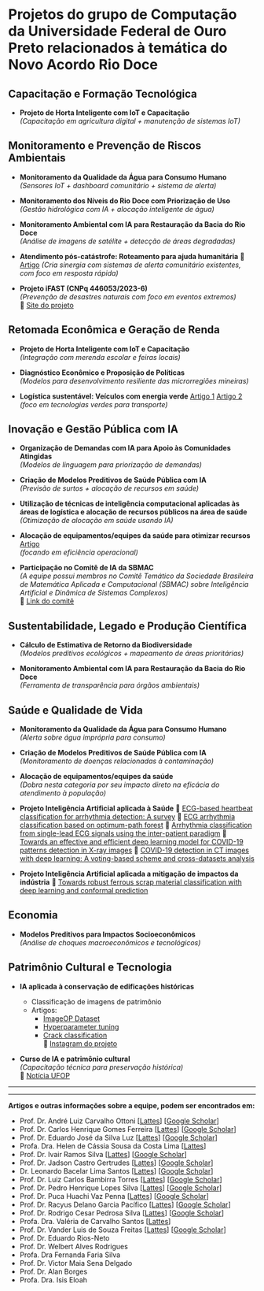 # Projetos do grupo de Computação da Universidade Federal de Ouro Preto relacionados à temática do Novo Acordo Rio Doce

## Capacitação e Formação Tecnológica
- **Projeto de Horta Inteligente com IoT e Capacitação**  
  *(Capacitação em agricultura digital + manutenção de sistemas IoT)*

## Monitoramento e Prevenção de Riscos Ambientais
- **Monitoramento da Qualidade da Água para Consumo Humano**  
  *(Sensores IoT + dashboard comunitário + sistema de alerta)*
  
- **Monitoramento dos Níveis do Rio Doce com Priorização de Uso**  
  *(Gestão hidrológica com IA + alocação inteligente de água)*
  
- **Monitoramento Ambiental com IA para Restauração da Bacia do Rio Doce**  
  *(Análise de imagens de satélite + detecção de áreas degradadas)*

- **Atendimento pós-catástrofe: Roteamento para ajuda humanitária** 🔗 [Artigo](http://dx.doi.org/10.1080/01605682.2017.1390534) 
  *(Cria sinergia com sistemas de alerta comunitário existentes, com foco em resposta rápida)*

- **Projeto iFAST (CNPq 446053/2023-6)**  
  *(Prevenção de desastres naturais com foco em eventos extremos)*  
  🔗 [Site do projeto](https://sites.google.com/view/projectifast)

## Retomada Econômica e Geração de Renda
- **Projeto de Horta Inteligente com IoT e Capacitação**  
  *(Integração com merenda escolar e feiras locais)*
  
- **Diagnóstico Econômico e Proposição de Políticas**  
  *(Modelos para desenvolvimento resiliente das microrregiões mineiras)*

- **Logística sustentável: Veículos com energia verde** [Artigo 1](http://dx.doi.org/10.1016/j.cor.2024.106713) [Artigo 2](http://dx.doi.org/10.1016/j.ejtl.2022.100094)
  *(foco em tecnologias verdes para transporte)*

## Inovação e Gestão Pública com IA
- **Organização de Demandas com IA para Apoio às Comunidades Atingidas**  
  *(Modelos de linguagem para priorização de demandas)*
  
- **Criação de Modelos Preditivos de Saúde Pública com IA**  
  *(Previsão de surtos + alocação de recursos em saúde)*

- **Utilização de técnicas de inteligência computacional aplicadas às áreas de logística e alocação de recursos públicos na área de saúde**  
  *(Otimização de alocação em saúde usando IA)*

- **Alocação de equipamentos/equipes da saúde para otimizar recursos** [Artigo](http://dx.doi.org/10.4322/podes.2023.001)  
  *(focando em eficiência operacional)*

- **Participação no Comitê de IA da SBMAC**  
  *(A equipe possui membros no Comitê Temático da Sociedade Brasileira de Matemática Aplicada e Computacional (SBMAC) sobre Inteligência Artificial e Dinâmica de Sistemas Complexos)*  
  🔗 [Link do comitê](https://www.sbmac.org.br/inteligencia-artificial-e-dinamica-de-sistemas-complexos/)

## Sustentabilidade, Legado e Produção Científica
- **Cálculo de Estimativa de Retorno da Biodiversidade**  
  *(Modelos preditivos ecológicos + mapeamento de áreas prioritárias)*
  
- **Monitoramento Ambiental com IA para Restauração da Bacia do Rio Doce**  
  *(Ferramenta de transparência para órgãos ambientais)*

## Saúde e Qualidade de Vida
- **Monitoramento da Qualidade da Água para Consumo Humano**  
  *(Alerta sobre água imprópria para consumo)*
  
- **Criação de Modelos Preditivos de Saúde Pública com IA**  
  *(Monitoramento de doenças relacionadas à contaminação)*
  
- **Alocação de equipamentos/equipes da saúde**  
  *(Dobra nesta categoria por seu impacto direto na eficácia do atendimento à população)*

- **Projeto Inteligência Artificial aplicada à Saúde**
   🔗 [ECG-based heartbeat classification for arrhythmia detection: A survey](https://www.sciencedirect.com/science/article/pii/S0169260715003314)
  	🔗 [ECG arrhythmia classification based on optimum-path forest](https://www.sciencedirect.com/science/article/pii/S0957417412013048)
  	🔗 [Arrhythmia classification from single-lead ECG signals using the inter-patient paradigm](https://scholar.google.com/citations?view_op=view_citation&hl=pt-BR&user=20pViLEAAAAJ&citation_for_view=20pViLEAAAAJ:PVjk1bu6vJQC)
  	🔗 [Towards an effective and efficient deep learning model for COVID-19 patterns detection in X-ray images](https://link.springer.com/article/10.1007/s42600-021-00151-6)
  	🔗 [COVID-19 detection in CT images with deep learning: A voting-based scheme and cross-datasets analysis](https://www.sciencedirect.com/science/article/pii/S2352914820305773)	
- **Projeto Inteligência Artificial aplicada a mitigação de impactos da indústria**
  	🔗 [Towards robust ferrous scrap material classification with deep learning and conformal prediction](https://www.sciencedirect.com/science/article/pii/S0952197624018827)
  	 
## Economia
- **Modelos Preditivos para Impactos Socioeconômicos**  
  *(Análise de choques macroeconômicos e tecnológicos)*

## Patrimônio Cultural e Tecnologia
- **IA aplicada à conservação de edificações históricas** 
  - Classificação de imagens de patrimônio  
  - Artigos:  
    - [ImageOP Dataset](https://doi.org/10.3390/heritage7110302)  
    - [Hyperparameter tuning](https://doi.org/10.1007/s13042-022-01555-1)  
    - [Crack classification](https://doi.org/10.1007/s00500-023-09103-x)  
  🔗 [Instagram do projeto](https://www.instagram.com/ia.patrimonio/)

- **Curso de IA e patrimônio cultural**  
  *(Capacitação técnica para preservação histórica)*  
  🔗 [Notícia UFOP](https://www.ufop.br/noticias/pesquisa-e-inovacao/professor-da-ufop-ministra-oficina-sobre-inteligencia-artificial-na)

---
---

**Artigos e outras informações sobre a equipe, podem ser encontrados em:**
- Prof. Dr. André Luiz Carvalho Ottoni [[Lattes](http://lattes.cnpq.br/2003401420560517)] [[Google Scholar](https://scholar.google.com/citations?user=hk9BkC8AAAAJ)]
- Prof. Dr. Carlos Henrique Gomes Ferreira [[Lattes](http://lattes.cnpq.br/0748942455194916)] [[Google Scholar](https://scholar.google.com/citations?user=ILpkjHAAAAAJ)]
- Prof. Dr. Eduardo José da Silva Luz [[Lattes](http://lattes.cnpq.br/5385878413487984)] [[Google Scholar](https://scholar.google.com/citations?user=20pViLEAAAAJ)]
- Profa. Dra. Helen de Cássia Sousa da Costa Lima [[Lattes](http://lattes.cnpq.br/1647203174957503)]
- Prof. Dr. Ivair Ramos Silva [[Lattes](http://lattes.cnpq.br/7969497765428744)] [[Google Scholar](https://scholar.google.com/citations?user=i46uaHIAAAAJ)]
- Prof. Dr. Jadson Castro Gertrudes [[Lattes](http://lattes.cnpq.br/2870519332050607)] [[Google Scholar](https://scholar.google.com/citations?user=B2b_ATMAAAAJ)] 
- Dr. Leonardo Bacelar Lima Santos [[Lattes](http://lattes.cnpq.br/9147853693310634)] [[Google Scholar](https://scholar.google.com/citations?user=J2_iEs8AAAAJ)] 
- Prof. Dr. Luiz Carlos Bambirra Torres [[Lattes](http://lattes.cnpq.br/8559513813180335)] [[Google Scholar](https://scholar.google.com/citations?user=z8m6hYEAAAAJ)] 
- Prof. Dr. Pedro Henrique Lopes Silva [[Lattes](http://lattes.cnpq.br/5939805873458297)] [[Google Scholar](https://scholar.google.com/citations?user=JZt9ClYAAAAJ)] 
- Prof. Dr. Puca Huachi Vaz Penna [[Lattes](http://lattes.cnpq.br/4851300394762688)] [[Google Scholar](https://scholar.google.com/citations?user=4KhhXQIAAAAJ)] 
- Prof. Dr. Racyus Delano Garcia Pacífico [[Lattes](http://lattes.cnpq.br/9594901380554916)] [[Google Scholar](https://scholar.google.com/citations?user=4KhhXQIAAAAJ)] 
- Prof. Dr. Rodrigo Cesar Pedrosa Silva [[Lattes](http://lattes.cnpq.br/1368091094952755)] [[Google Scholar](https://scholar.google.com/citations?user=Ki1CGw4AAAAJ)] 
- Profa. Dra. Valéria de Carvalho Santos  [[Lattes](http://lattes.cnpq.br/1153044237982775)]
- Prof. Dr. Vander Luis de Souza Freitas [[Lattes](https://lattes.cnpq.br/5339877279308939)] [[Google Scholar](https://scholar.google.com/citations?user=XX3euXkAAAAJ)]
- Prof. Dr. Eduardo Rios-Neto
- Prof. Dr. Welbert Alves Rodrigues
- Profa. Dra Fernanda Faria Silva
- Prof. Dr. Victor Maia Sena Delgado
- Prof. Dr. Alan Borges
- Profa. Dra. Isis Eloah
